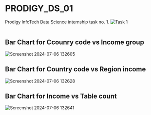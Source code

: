 # PRODIGY_DS_01
Prodigy InfoTech Data Science internship task no. 1.
![Task 1](https://github.com/Sumeet-Parab-2003/PRODIGY_DS_01/assets/112553074/28943202-312c-4aff-b968-e71d5bf800fb)
<br></br>
## Bar Chart for Ccounry code vs Income group
![Screenshot 2024-07-06 132605](https://github.com/Sumeet-Parab-2003/PRODIGY_DS_01/assets/112553074/4c81cc48-73ad-4c62-9a8f-6e58aa19cce4)


## Bar Chart for Country code vs Region income
![Screenshot 2024-07-06 132628](https://github.com/Sumeet-Parab-2003/PRODIGY_DS_01/assets/112553074/7787ae6c-3b5e-4abe-80e8-b49c2e60ecf5)


## Bar Chart for Income vs Table count
![Screenshot 2024-07-06 132641](https://github.com/Sumeet-Parab-2003/PRODIGY_DS_01/assets/112553074/bae5f9f6-9de1-4004-8f01-18f9e4bcc1a8)
